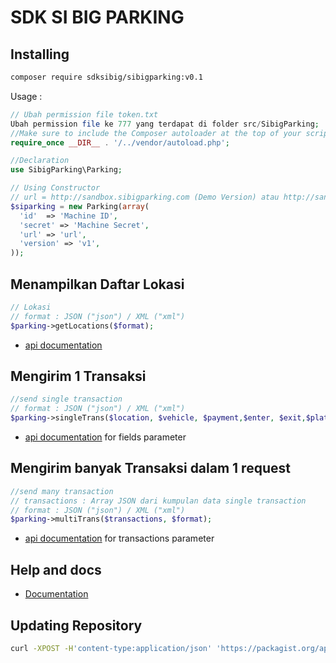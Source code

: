 SDK SI BIG PARKING
==================

## Installing
```bash
composer require sdksibig/sibigparking:v0.1
```

Usage : 

```php    
// Ubah permission file token.txt
Ubah permission file ke 777 yang terdapat di folder src/SibigParking; 
//Make sure to include the Composer autoloader at the top of your script.
require_once __DIR__ . '/../vendor/autoload.php'; 
```

```php    
//Declaration
use SibigParking\Parking;
```

```php    
// Using Constructor
// url = http://sandbox.sibigparking.com (Demo Version) atau http://sandbox.sibigparking.com (Live Version)
$siparking = new Parking(array(
  'id'  => 'Machine ID',
  'secret' => 'Machine Secret',
  'url' => 'url',
  'version' => 'v1',
));
```

## Menampilkan Daftar Lokasi
```php    
// Lokasi
// format : JSON ("json") / XML ("xml")
$parking->getLocations($format);
```
   - [api documentation](http://doc-sandbox.sibigparking.com/#lokasi)

## Mengirim 1 Transaksi
```php    
//send single transaction
// format : JSON ("json") / XML ("xml")
$parking->singleTrans($location, $vehicle, $payment,$enter, $exit,$plate_number, $amount, $format);
```
   - [api documentation](http://doc-sandbox.sibigparking.com/#transaksi-tunggal) for fields parameter

## Mengirim banyak Transaksi dalam 1 request 
```php
//send many transaction
// transactions : Array JSON dari kumpulan data single transaction
// format : JSON ("json") / XML ("xml")
$parking->multiTrans($transactions, $format);
```
 - [api documentation](http://doc-sandbox.sibigparking.com/#transaksi-jumlah-besar) for transactions parameter

## Help and docs

- [Documentation](http://doc-sandbox.sibigparking.com/)

## Updating Repository
```bash
curl -XPOST -H'content-type:application/json' 'https://packagist.org/api/update-package?username=Abdulhmid&apiToken=J3CPYd5EIS52A7Oay6cP' -d'{"repository":{"url":"https://github.com/Abdulhmid/sibig-php-sdk.git"}}'
```